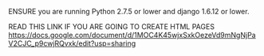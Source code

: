 ENSURE you are running Python 2.7.5 or lower and django 1.6.12 or lower. 

READ THIS LINK IF YOU ARE GOING TO CREATE HTML PAGES
https://docs.google.com/document/d/1MOC4K45wjxSxkOezeVd9mNgNjPaV2CJC_p9cwjRQvxk/edit?usp=sharing